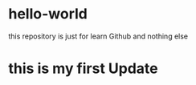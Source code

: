 # hello-world
this repository is just for learn Github and nothing else
<h1>this is my first Update</h1>

<script>
  for(let i = 0; i < 10 ; i++){
                       
                       
 }
</script>
